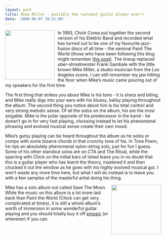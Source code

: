 ```yaml
---
layout: post
title: Mike Miller - possibly the tastiest guitar player ever!!
date: '2008-06-07 20:31:00'
---
```


<p><a onblur="try {parent.deselectBloggerImageGracefully();} catch(e) {}" href="http://ecx.images-amazon.com/images/I/51FC7GDD6FL._SL500_AA240_.jpg" target="_blank"><img style="margin: 0pt 10px 10px 0pt; float: left; cursor: pointer; width: 160px;" src="http://ecx.images-amazon.com/images/I/51FC7GDD6FL._SL500_AA240_.jpg" alt="" border="0"/></a>
In 1993, Chick Corea put together the second version of his Elektric Band and recorded what has turned out to be one of my favourite jazz-fusion discs of all time - the seminal Paint The World (those who have been following this blog might remember <a href="http://www.patang.org/blog/2006/11/dream-come-true.html" target="_blank">this post</a>).  The lineup replaced uber-shredmeister Frank Gambale with the little known Mike Miller, a studio musician from the Los Angeles scene. I can still remember my jaw hitting the floor when Mike&rsquo;s music came pouring out of my speakers for the first time.</p>

<p>The first thing that strikes you about Mike is his tone - it is sharp and biting, and Mike really digs into your ears with his bluesy, ballsy playing throughout the album. The second thing you notice about him is his total control and very strong melodic sense. Of all the solos on the album, his are the most singable. Mike is the polar opposite of his predecessor in the band - he doesn&rsquo;t go in for very fast playing, choosing instead to let his phenomenal phrasing and evolved musical sense create their own mood.</p>

<p>Mike&rsquo;s gutsy playing can be heard throughout the album as he solos or comps with some bizarre chords in that crunchy tone of his. In Tone Poem, he rips an absolutely phenomenal nylon-string solo, just for fun I guess. Some of his other standout solos are on CTA and The Ritual, while the sparring with Chick on the initial bars of Ished leave you in no doubt that this is a guitar player who has learnt the theory, mastered it and then chucked it out the window as he goes with his highly evolved musical gut. I won&rsquo;t waste any more time here, but what I will do instead is to leave you with a few samples of the masterful artist doing his thing.</p>

<p><a onblur="try {parent.deselectBloggerImageGracefully();} catch(e) {}" href="http://www.emusic.com/img/album/109/157/10915758_155_155.jpeg" target="_blank"><img style="float:right; margin:0 0 10px 10px;cursor:pointer; cursor:hand;width: 160px;" src="http://www.emusic.com/img/album/109/157/10915758_155_155.jpeg" border="0" alt=""/></a></p>

<p>Mike has a solo album out called Save The Moon. While the music on this album is a lot more laid back than Paint the World (Chick can get very complicated at times), it is still a whole album&rsquo;s worth of immersion in some wonderful guitar playing and you should totally buy it off <a href="http://www.emusic.com/album/Mike-Miller-Save-The-Moon-MP3-Download/10915758.html" target="_blank">emusic</a> (or wherever) if you can.</p>
